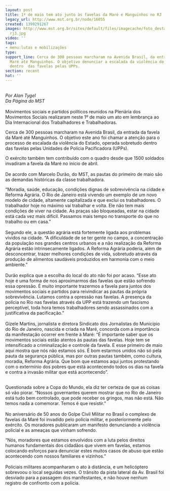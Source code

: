 ```yaml
---
layout: post
title: 1º de maio tem ato junto às favelas da Maré e Manguinhos no RJ
legacy_url: http://www.mst.org.br/node/16055
created: 1399291267
images: http://www.mst.org.br/sites/default/files/imagecache/foto_destaque/1 maio
  rj3.jpg
video: ''
tags:
- menu:lutas e mobilizações
type: 
support_line: Cerca de 300 pessoas marcharam na Avenida Brasil, da entrada da favela  da
  Maré até Manguinhos. O objetivo denunciar a escalada da violência do Estado, operada
  dentro  das favelas pelas UPPs.
section: recent
hat: ''
---
```

<p><br><em>Por Alan Tygel<br>Da Página do MST</em><br><br>Movimentos sociais e partidos políticos reunidos na Plenária dos Movimentos Sociais realizaram neste 1º de maio um ato em lembrança ao Dia Internacional dos Trabalhadores e Trabalhadoras.</p><p>Cerca de 300 pessoas marcharam na Avenida Brasil, da entrada da favela da Maré até Manguinhos. O objetivo este ano foi chamar a atenção para o processo de escalada da violência do Estado, operada sobretudo dentro das favelas pelas Unidades de Polícia Pacificadora (UPPs).</p><p>O exército também tem contribuído com o quadro desde que 1500 soldados invadiram a favela da Maré no início de abril.<br><br>De acordo com Marcelo Durão, do MST, as pautas do primeiro de maio são as demandas históricas da classe trabalhadora.</p><p>“Moradia, saúde, educação, condições dignas de sobrevivência na cidade e Reforma Agrária. O Rio de Janeiro está vivendo um exemplo de um novo modelo de cidade, altamente capitalizada e que exclui os trabalhadores. O trabalhador hoje no máximo vai trabalhar e volta. Ele não tem mais condições de viver na cidade. As praças são bloqueadas, estar na cidade está cada vez mais difícil. Passamos mais tempo no transporte do que no trabalho ou em casa.”<br><br>Segundo ele, a questão agrária está fortemente ligada aos problemas vividos na cidade. “A dificuldade de se ter gente no campo, a concentração da população nos grandes centros urbanos e a não realização da Reforma Agrária estão intrinsecamente ligados. A Reforma Agrária poderia, além de desconcentrar, trazer melhores condições de vida, sobretudo através da produção de alimentos saudáveis produzidos em harmonia com o meio ambiente.”<br><br>Durão explica que a escolha do local do ato não foi por acaso. “Esse ato hoje é uma forma de nos aproximarmos das favelas que estão sofrendo essa opressão. É muito importante trazermos a favela para juntos dos movimentos sociais e partidos para reivindicar as pautas da própria sobrevivência. Lutamos contra a opressão nas favelas. A presença da polícia no Rio nas favelas através da UPP está trazendo um fascismo perceptível, toda hora temos trabalhadores sendo assassinados com a justificativa da pacificação.”<br><br>Gizele Martins, jornalista e diretora Sindicato dos Jornalistas do Município do Rio de Janeiro, nascida e criada na Maré, concorda com a importância da manifestação ocorrer em frente à Maré: “É importante saber que os movimentos sociais estão atentos às pautas das favelas. Hoje tem se intensificado a criminalização e controle da favela. E esse primeiro de maio aqui mostra que nós não estamos sós. É bom estarmos unidos não só pela pauta da segurança pública, mas por outras pautas também, como cultura, moradia, Reforma Agrária. Que bom que estamos aqui juntos protestando com o extermínio dos pobres que está acontecendo todos os dias na favela e contra a invasão militar que está acontecendo”.</p><p><br>Questionada sobre a Copa do Mundo, ela diz ter certeza de que as coisas só vão piorar. “Nossos governantes querem mostrar que no Rio de Janeiro está tudo bem controlado, que pode receber os gringos, mas não está. Não temos nada a comemorar. Temos é que resistir.”<br><br>No aniversário de 50 anos do Golpe Civil Militar no Brasil o complexo de favelas da Maré foi invadido pelo polícia militar, e posteriormente pelo exército. Os moradores publicaram um manifesto denunciando a violência policial e as ameaças que vinham sofrendo.</p><p>“Nós, moradores que estamos envolvidos com a luta pelos direitos humanos fundamentais dos cidadãos que vivem em favelas, estamos colocando esforços para denunciar estes muitos casos de abuso que estão acontecendo com nossos familiares e vizinhos.”<br><br>Policiais militares acompanharam o ato à distância, e um helicóptero sobrevoou o local seguidas vezes. O trânsito da pista lateral da Av. Brasil foi desviado para a passagem dos manifestantes, e não houve nenhum registro de confronto com a polícia.<br>&nbsp;</p>

